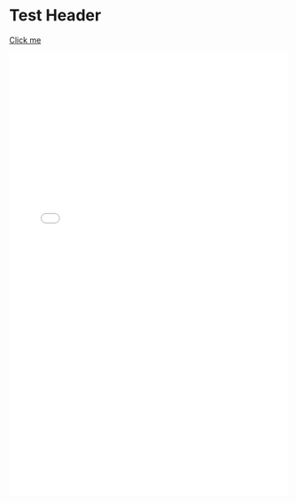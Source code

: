 # Test Header

<a href="story.html" target="_blank">Click me</a>
<iframe src="story.html" scrolling="no" width="100%" height="800px" frameborder="0"></iframe>

